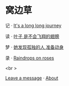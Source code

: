 # 窝边草

记 · [It's a long long journey](Notes.md)

读 · [叶子 是不会飞翔的翅膀](Reading.md)

梦 · [她发现孤独的人 准备动身](Dreams.md)

录 · [Raindrops on roses](Lists.md)

<br \>

[Leave a message](Message.md) · [About](About.md)